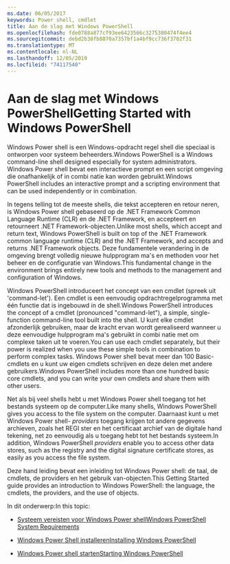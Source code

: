 ```yaml
---
ms.date: 06/05/2017
keywords: Power shell, cmdlet
title: Aan de slag met Windows PowerShell
ms.openlocfilehash: fde0788a877cf93ee6423566c3275380474f4ee4
ms.sourcegitcommit: debd2b38fb8070a7357bf1a4bf9cc736f3702f31
ms.translationtype: MT
ms.contentlocale: nl-NL
ms.lasthandoff: 12/05/2019
ms.locfileid: "74117540"
---
```

# <a name="getting-started-with-windows-powershell"></a><span data-ttu-id="af294-103">Aan de slag met Windows PowerShell</span><span class="sxs-lookup"><span data-stu-id="af294-103">Getting Started with Windows PowerShell</span></span>
<span data-ttu-id="af294-104">Windows Power shell is een Windows-opdracht regel shell die speciaal is ontworpen voor systeem beheerders.</span><span class="sxs-lookup"><span data-stu-id="af294-104">Windows PowerShell is a Windows command-line shell designed especially for system administrators.</span></span> <span data-ttu-id="af294-105">Windows Power shell bevat een interactieve prompt en een script omgeving die onafhankelijk of in combi natie kan worden gebruikt.</span><span class="sxs-lookup"><span data-stu-id="af294-105">Windows PowerShell includes an interactive prompt and a scripting environment that can be used independently or in combination.</span></span>

<span data-ttu-id="af294-106">In tegens telling tot de meeste shells, die tekst accepteren en retour neren, is Windows Power shell gebaseerd op de .NET Framework Common Language Runtime (CLR) en de .NET Framework, en accepteert en retourneert .NET Framework-objecten.</span><span class="sxs-lookup"><span data-stu-id="af294-106">Unlike most shells, which accept and return text, Windows PowerShell is built on top of the .NET Framework common language runtime (CLR) and the .NET Framework, and accepts and returns .NET Framework objects.</span></span> <span data-ttu-id="af294-107">Deze fundamentele verandering in de omgeving brengt volledig nieuwe hulpprogram ma's en methoden voor het beheer en de configuratie van Windows.</span><span class="sxs-lookup"><span data-stu-id="af294-107">This fundamental change in the environment brings entirely new tools and methods to the management and configuration of Windows.</span></span>

<span data-ttu-id="af294-108">Windows PowerShell introduceert het concept van een cmdlet (spreek uit 'command-let'). Een cmdlet is een eenvoudig opdrachtregelprogramma met één functie dat is ingebouwd in de shell.</span><span class="sxs-lookup"><span data-stu-id="af294-108">Windows PowerShell introduces the concept of a cmdlet (pronounced "command-let"), a simple, single-function command-line tool built into the shell.</span></span> <span data-ttu-id="af294-109">U kunt elke cmdlet afzonderlijk gebruiken, maar de kracht ervan wordt gerealiseerd wanneer u deze eenvoudige hulpprogram ma's gebruikt in combi natie met om complexe taken uit te voeren.</span><span class="sxs-lookup"><span data-stu-id="af294-109">You can use each cmdlet separately, but their power is realized when you use these simple tools in combination to perform complex tasks.</span></span> <span data-ttu-id="af294-110">Windows Power shell bevat meer dan 100 Basic-cmdlets en u kunt uw eigen cmdlets schrijven en deze delen met andere gebruikers.</span><span class="sxs-lookup"><span data-stu-id="af294-110">Windows PowerShell includes more than one hundred basic core cmdlets, and you can write your own cmdlets and share them with other users.</span></span>

<span data-ttu-id="af294-111">Net als bij veel shells hebt u met Windows Power shell toegang tot het bestands systeem op de computer.</span><span class="sxs-lookup"><span data-stu-id="af294-111">Like many shells, Windows PowerShell gives you access to the file system on the computer.</span></span> <span data-ttu-id="af294-112">Daarnaast kunt u met Windows Power shell- *providers* toegang krijgen tot andere gegevens archieven, zoals het REGI ster en het certificaat archief van de digitale hand tekening, net zo eenvoudig als u toegang hebt tot het bestands systeem.</span><span class="sxs-lookup"><span data-stu-id="af294-112">In addition, Windows PowerShell *providers* enable you to access other data stores, such as the registry and the digital signature certificate stores, as easily as you access the file system.</span></span>

<span data-ttu-id="af294-113">Deze hand leiding bevat een inleiding tot Windows Power shell: de taal, de cmdlets, de providers en het gebruik van-objecten.</span><span class="sxs-lookup"><span data-stu-id="af294-113">This Getting Started guide provides an introduction to Windows PowerShell: the language, the cmdlets, the providers, and the use of objects.</span></span>

<span data-ttu-id="af294-114">In dit onderwerp:</span><span class="sxs-lookup"><span data-stu-id="af294-114">In this topic:</span></span>

- [<span data-ttu-id="af294-115">Systeem vereisten voor Windows Power shell</span><span class="sxs-lookup"><span data-stu-id="af294-115">Windows PowerShell System Requirements</span></span>](../install/Windows-PowerShell-System-Requirements.md)

- [<span data-ttu-id="af294-116">Windows Power Shell installeren</span><span class="sxs-lookup"><span data-stu-id="af294-116">Installing Windows PowerShell</span></span>](../install/Installing-Windows-PowerShell.md)

- [<span data-ttu-id="af294-117">Windows Power shell starten</span><span class="sxs-lookup"><span data-stu-id="af294-117">Starting Windows PowerShell</span></span>](Starting-Windows-PowerShell.md)
